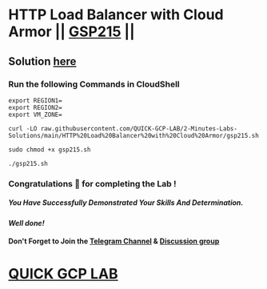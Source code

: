 # HTTP Load Balancer with Cloud Armor || [GSP215](https://www.cloudskillsboost.google/focuses/1232?parent=catalog) ||

## Solution [here](https://youtu.be/1tftx_ftLLA)

### Run the following Commands in CloudShell
```
export REGION1=
export REGION2=
export VM_ZONE=
```
```
curl -LO raw.githubusercontent.com/QUICK-GCP-LAB/2-Minutes-Labs-Solutions/main/HTTP%20Load%20Balancer%20with%20Cloud%20Armor/gsp215.sh

sudo chmod +x gsp215.sh

./gsp215.sh
```

### Congratulations 🎉 for completing the Lab !

##### *You Have Successfully Demonstrated Your Skills And Determination.*

#### *Well done!*

#### Don't Forget to Join the [Telegram Channel](https://t.me/quickgcplab) & [Discussion group](https://t.me/quickgcplabchats)

# [QUICK GCP LAB](https://www.youtube.com/@quickgcplab)
